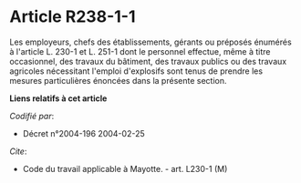 # Article R238-1-1

Les employeurs, chefs des établissements, gérants ou préposés énumérés à l'article L. 230-1 et L. 251-1 dont le personnel
effectue, même à titre occasionnel, des travaux du bâtiment, des travaux publics ou des travaux agricoles nécessitant
l'emploi d'explosifs sont tenus de prendre les mesures particulières énoncées dans la présente section.

**Liens relatifs à cet article**

_Codifié par_:

  - Décret n°2004-196 2004-02-25

_Cite_:

  - Code du travail applicable à Mayotte. - art. L230-1 (M)
